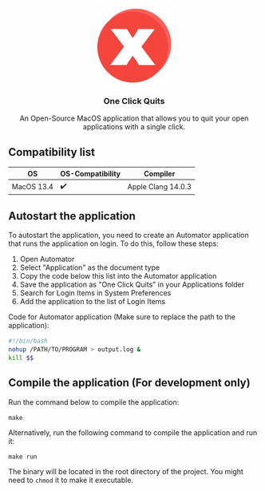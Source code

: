 <div align=center>
    <img width="150px" src=assets/logo.png>
</div>
<h3 align=center>One Click Quits</h3>
<p align=center>An Open-Source MacOS application that allows you to quit your open applications with a single click.</p>

## Compatibility list

| OS         | OS-Compatibility   | Compiler           |
| ---------- | ------------------ | ------------------ |
| MacOS 13.4 | :heavy_check_mark: | Apple Clang 14.0.3 |

## Autostart the application

To autostart the application, you need to create an Automator application that runs the application on login. To do this, follow these steps:

1. Open Automator
2. Select "Application" as the document type
3. Copy the code below this list into the Automator application
4. Save the application as "One Click Quits" in your Applications folder
5. Search for Login Items in System Preferences
6. Add the application to the list of Login Items

Code for Automator application (Make sure to replace the path to the application):

```bash
#!/bin/bash
nohup /PATH/TO/PROGRAM > output.log &
kill $$
```

## Compile the application (For development only)

Run the command below to compile the application:

```
make
```

Alternatively, run the following command to compile the application and run it:

```
make run
```

The binary will be located in the root directory of the project. You might need to `chmod` it to make it executable.
